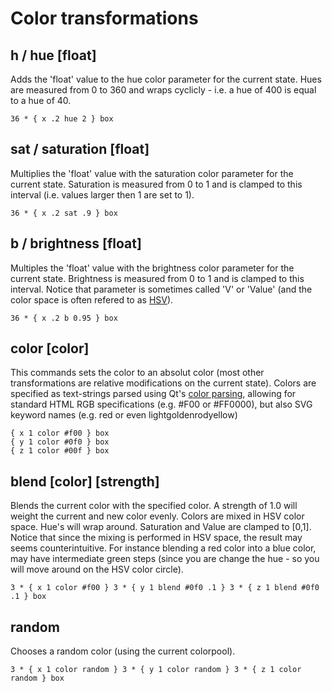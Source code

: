 # Color transformations

## h / hue [float]

Adds the 'float' value to the hue color parameter for the current state. Hues are measured from 0 to 360 and wraps cyclicly - i.e. a hue of 400 is equal to a hue of 40.

```
36 * { x .2 hue 2 } box
```

## sat / saturation [float]

Multiplies the 'float' value with the saturation color parameter for the current state. Saturation is measured from 0 to 1 and is clamped to this interval (i.e. values larger then 1 are set to 1).

```
36 * { x .2 sat .9 } box
```

## b / brightness [float]

Multiples the 'float' value with the brightness color parameter for the current state. Brightness is measured from 0 to 1 and is clamped to this interval. Notice that parameter is sometimes called 'V' or 'Value' (and the color space is often refered to as [HSV](https://en.wikipedia.org/wiki/HSL_and_HSV)).

```
36 * { x .2 b 0.95 } box
```

## color [color]

This commands sets the color to an absolut color (most other transformations are relative modifications on the current state). Colors are specified as text-strings parsed using Qt's [color parsing](http://doc.trolltech.com/4.3/qcolor.html#setNamedColor), allowing for standard HTML RGB specifications (e.g. #F00 or #FF0000), but also SVG keyword names (e.g. red or even lightgoldenrodyellow)

```
{ x 1 color #f00 } box
{ y 1 color #0f0 } box
{ z 1 color #00f } box
```

## blend [color] [strength]

Blends the current color with the specified color. A strength of 1.0 will weight the current and new color evenly. Colors are mixed in HSV color space. Hue's will wrap around. Saturation and Value are clamped to [0,1]. Notice that since the mixing is performed in HSV space, the result may seems counterintuitive. For instance blending a red color into a blue color, may have intermediate green steps (since you are change the hue - so you will move around on the HSV color circle).

```
3 * { x 1 color #f00 } 3 * { y 1 blend #0f0 .1 } 3 * { z 1 blend #0f0 .1 } box
```

## random

Chooses a random color (using the current colorpool<!-- - see below -->).

```
3 * { x 1 color random } 3 * { y 1 color random } 3 * { z 1 color random } box
```

<!--
set colorpool [scheme]
Determines how random colors are drawn. The possible schemes are:
randomhue - chooses a random hue, with full brighness and saturation.
randomrgb - three independent random r,g, and b values.
greyscale - random r=g=b.
image:filename.png - color sampling. Chooses a random pixel from the specified image.
list:orange,white,grey - chooses from the specified list of colors. A color may appear multiple times to increase its weight.
-->

